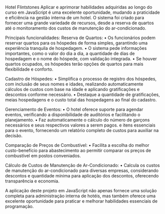 Hotel Flintstones
Aplicar e aprimorar habilidades adquiridas ao longo do curso em JavaScript é uma excelente oportunidade, mudando a praticidade e eficiência na gestão interna de um hotel. O sistema foi criado para fornecer uma grande variedade de recursos, desde a reserva de quartos até o monitoramento dos custos de manutenção do ar-condicionado.

Principais funcionalidades:
Reserva de Quartos:
•	Os funcionários podem reservar quartos para os hóspedes de forma simples, garantindo uma experiência tranquila de hospedagem.
•	O sistema pede informações importantes, como o valor do dia a dia, a quantidade de dias de hospedagem e o nome do hóspede, com validação integrada.
•	Se houver quartos ocupados, os hóspedes terão opções de quartos para mais flexibilidade e conforto.

Cadastro de Hóspedes:
•	Simplifica o processo de registro dos hóspedes, com inclusão de seus nomes e idades, realizando automaticamente cálculos de custos com base na idade e aplicando gratificações e descontos conforme necessário.
•	Destaque a quantidade de gratificações, meias hospedagens e o custo total das hospedagens ao final do cadastro.

Gerenciamento de Eventos:
•	O hotel oferece suporte para agendar eventos, verificando a disponibilidade de auditórios e facilitando o planejamento.
•	Faz automaticamente o cálculo do número de garçons necessários e seus respectivos valores a serem pagos. e itens essenciais para o evento, fornecendo um relatório completo de custos para auxiliar na decisão.

Comparação de Preços de Combustível:
•	Facilita a escolha do melhor custo-benefício para abastecimento ao permitir comparar os preços de combustível em postos conveniados.

Cálculo de Custos de Manutenção de Ar-Condicionado: 
•	Calcula os custos de manutenção do ar-condicionado para diversas empresas, considerando descontos e quantidade mínima para aplicação dos descontos, oferecendo transparência e economia.

A aplicação deste projeto em JavaScript não apenas fornece uma solução completa para administração interna de hotéis, mas também oferece uma excelente oportunidade para praticar e melhorar habilidades essenciais de programação.







